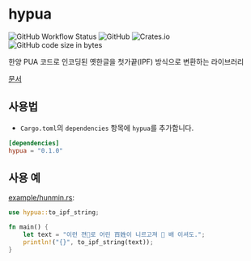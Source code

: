 # hypua

![GitHub Workflow Status](https://img.shields.io/github/workflow/status/kiwiyou/hypua/Rust?style=flat-square)
![GitHub](https://img.shields.io/github/license/kiwiyou/hypua?style=flat-square)
![Crates.io](https://img.shields.io/crates/v/hypua?style=flat-square)
![GitHub code size in bytes](https://img.shields.io/github/languages/code-size/kiwiyou/hypua?style=flat-square)

한양 PUA 코드로 인코딩된 옛한글을 첫가끝(IPF) 방식으로 변환하는 라이브러리

[문서](https://docs.rs/hypua)

## 사용법

- `Cargo.toml`의 `dependencies` 항목에 `hypua`를 추가합니다.

```toml
[dependencies]
hypua = "0.1.0"
```

## 사용 예

[example/hunmin.rs](https://github.com/kiwiyou/hypua/blob/master/example/hunmin.rs):

```rust
use hypua::to_ipf_string;

fn main() {
    let text = "이런 젼로 어린 百姓이 니르고져  배 이셔도.";
    println!("{}", to_ipf_string(text));
}
```
